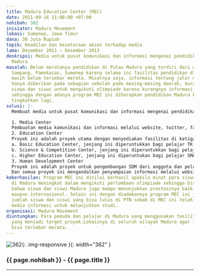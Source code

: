 ```yaml
---
title: Madura Education Center (MEC)
date: 2011-09-16 11:08:00 +07:00
nohibah: 362
inisiator: Madura Movement
lokasi: Sumenep, Jawa Timur
dana: 30 Juta Rupiah
topik: Keadilan dan kesetaraan akses terhadap media
lama: Desember 2011 – Desember 2013
deskripsi: Media untuk pusat komunikasi dan informasi mengenai pendidikan bagi pelajar
  Madura
masalah: Belum meratanya pendidikan di Pulau Madura yang terdiri dari wilayah Bangkalan,
  Sampang, Pamekasan, Sumenep karena selama ini fasilitas pendidikan di wilayah tersebut
  masih belum tersebar merata. Misalnya saja, informasi tentang jalur masuk universitas
  hanya diberikan pada sebagian sekolah pada masing-masing daerah, kurang berminatnya
  siswa dan siswi untuk mengikuti olimpiade karena kurangnya informasi di sekolah
  sehingga dengan adanya program MEC ini diharapkan pendidikan Madura bisa lebih di
  tingkatkan lagi.
solusi: |-
  Membuat media untuk pusat komunikasi dan informasi mengenai pendidikan bagi pelajar Madura, dengan beberapa rincian proyek:

  1. Media Center
  Pembuatan media komunikasi dan informasi melalui website, twitter, facebook, dan email dari MEC. Selain itu, para pelajar Madura yang ingin menikmati fasilitas dari MEC mendaftarkan diri ke SMS center untuk mendapatkan informasi pendidikan yang dibutuhkan sesuai jenjangnya, misalnya siswa kelas 3 SMU akan mendapat informasi lanjutan studi, siswa SMP akan mendapatkan informasi lomba, dll. Sedangkan SMS center yang dipakai menggunakan modem yang terkoneksi dengan provider yang menyediakan SMS gratis unlimited.
  2. Education Center
  Proyek ini adalah proyek utama dengan menyediakan fasilitas di ketiga jenjang yang ada:
  a. Basic Education Center, jenjang ini diperuntukkan bagi pelajar TK – SD kelas 4 realisasinya dengan mengajar bahasa inggris, penggunaan computer dan matematika ketika libur perkuliahan di sekolah – sekolah dan panti asuhan.
  b. Science & Competition Center, jenjang ini diperuntukkan bagi pelajar SD kelas 5 sampai pelajar SMA kelas 2 yang ingin berprestasi akademik di luar sekolah dengan memenangkan lomba. Akan diadakan talk show dan pendampingan oleh pemuda Madura yang sudah pernah berprestasi sebelumnya.
  c. Higher Education Center, jenjang ini diperuntukan bagi pelajar SMA yang ingin mendapatkan infomasi kelanjutan studi.
  3. Human Development Center
  Proyek ini adalah proyek untuk pengembangan SDM dari anggota dan pelajar Madura yang mendaftarkan diri di MEC.
  Dan semua proyek ini mengandalkan penyampaian informasi melalui website dan social media serta sms center. Proyek ini akan memberikan manfaat bagi para pemuda dan pelajar di Madura yang menggunakan fasilitas ini atau yang menjadi target proyek.Lokasinya di seluruh wilayah Madura agar informasinya bisa tersebar merata.
keberhasilan: Program MEC ini dinilai berhasil apabila minat para siswa dan siswi
  di Madura meningkat dalam mengikuti perlombaan olimpiade sehingga bisa membuktikan
  bahwa siswa dan siswi Madura juga mampu menunjukkan prestasinya baik di kancah nasional
  maupun internasional. Selain ini dengan diadakannya program MEC ini juga mampu meningkatkan
  jumlah siswa dan siswi yang bisa lulus di PTN sebab di MEC ini telah disediakan
  media informasi untuk melanjutkan studi.
organisasi: Madura Movement
diuntungkan: Para pemuda dan pelajar di Madura yang menggunakan fasilitas ini atau
  yang menjadi target proyek.Lokasinya di seluruh wilayah Madura agar informasinya
  bisa tersebar merata.
---
```


![362](/static/img/hibahcmb/362.png){: .img-responsive }{: width="362" }

### {{ page.nohibah }} - {{ page.title }}

---
